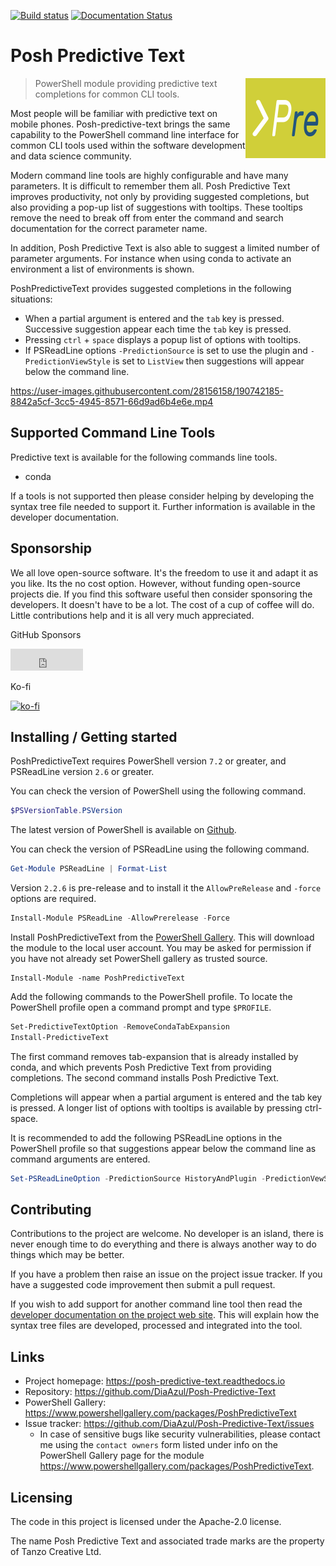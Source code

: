 [![Build status](https://ci.appveyor.com/api/projects/status/ei77wk9mkauty0j2/branch/main?svg=true)](https://ci.appveyor.com/project/DiaAzul/posh-predictive-text/branch/main)
[![Documentation Status](https://readthedocs.org/projects/posh-predictive-text/badge/?version=latest)](https://posh-predictive-text.readthedocs.io/en/latest/?badge=latest)

# Posh Predictive Text

<img src="./Assets/PoshPredictiveText%20Plain.png"
     alt="Powershell predictive text logo"
     width=128
     align="right"/>

> PowerShell module providing predictive text completions for common CLI tools.

Most people will be familiar with predictive text on mobile phones.
Posh-predictive-text brings the same capability to the PowerShell command line
interface for common CLI tools used within the software development and data
science community.

Modern command line tools are highly configurable and have many parameters. It
is difficult to remember them all. Posh Predictive Text improves productivity,
not only by providing suggested completions, but also providing a pop-up list
of suggestions with tooltips. These tooltips remove the need to break off from
enter the command and search documentation for the correct parameter name.

In addition, Posh Predictive Text is also able to suggest a limited number of
parameter arguments. For instance when using conda to activate an environment
a list of environments is shown.

PoshPredictiveText provides suggested completions in the following situations:

- When a partial argument is entered and the `tab` key is pressed. Successive suggestion 
appear each time the `tab` key is pressed.
- Pressing `ctrl` + `space` displays a popup list of options with tooltips.
- If PSReadLine options `-PredictionSource` is set to use the plugin and `-PredictionViewStyle`
is set to `ListView` then suggestions will appear below the command line.

<https://user-images.githubusercontent.com/28156158/190742185-8842a5cf-3cc5-4945-8571-66d9ad6b4e6e.mp4>

## Supported Command Line Tools

Predictive text is available for the following commands line tools.

- conda

If a tools is not supported then please consider helping by developing the syntax tree file
needed to support it. Further information is available in the developer documentation.

## Sponsorship

We all love open-source software. It's the freedom to use it and adapt it as you like. Its the no
cost option. However, without funding open-source projects die. If you find this software useful
then consider sponsoring the developers. It doesn't have to be a lot. The cost of a cup of coffee
will do. Little contributions help and it is all very much appreciated.

GitHub Sponsors

<iframe src="https://github.com/sponsors/DiaAzul/button" title="Sponsor DiaAzul" height="35" width="116" style="border: 0;">
</iframe>

Ko-fi

[![ko-fi](https://ko-fi.com/img/githubbutton_sm.svg)](https://ko-fi.com/R5R0EC7N8)

## Installing / Getting started

PoshPredictiveText requires PowerShell version `7.2` or greater, and PSReadLine version `2.6` or
greater.

You can check the version of PowerShell using the following command.

```powershell
$PSVersionTable.PSVersion
```

The latest version of PowerShell is available on [Github](https://github.com/PowerShell/PowerShell).

You can check the version of PSReadLine using the following command.

```powershell
Get-Module PSReadLine | Format-List
```

Version `2.2.6` is pre-release and to install it the `AllowPreRelease` and `-force` options are required.

```powershell
Install-Module PSReadLine -AllowPrerelease -Force
```

Install PoshPredictiveText from the [PowerShell Gallery](https://www.powershellgallery.com/packages/PoshPredictiveText).
This will download the module to the local user account. You may be asked for permission
if you have not already set PowerShell gallery as trusted source.

```shell
Install-Module -name PoshPredictiveText
```

Add the following commands to the PowerShell profile. To locate the PowerShell profile open
a command prompt and type `$PROFILE`.

```powershell
Set-PredictiveTextOption -RemoveCondaTabExpansion
Install-PredictiveText
```

The first command removes tab-expansion that is already installed by conda, and which prevents
Posh Predictive Text from providing completions. The second command installs Posh Predictive
Text.

Completions will appear when a partial argument is entered and the tab key is pressed. A longer
list of options with tooltips is available by pressing ctrl-space.

It is recommended to add the following PSReadLine options in the PowerShell profile so that
suggestions appear below the command line as command arguments are entered.

```powershell
Set-PSReadLineOption -PredictionSource HistoryAndPlugin -PredictionVewStyle ListView
```

## Contributing

Contributions to the project are welcome. No developer is an island, there is never enough time
to do everything and there is always another way to do things which may be better.

If you have a problem then raise an issue on the project issue tracker. If you have a suggested
code improvement then submit a pull request.

If you wish to add support for another command line tool then read the [developer documentation
on the project web site](https://posh-predictive-text.readthedocs.io/en/latest/pages/development.html).
This will explain how the syntax tree files are developed, processed and integrated into the tool.

## Links

- Project homepage: <https://posh-predictive-text.readthedocs.io>
- Repository: <https://github.com/DiaAzul/Posh-Predictive-Text>
- PowerShell Gallery: <https://www.powershellgallery.com/packages/PoshPredictiveText>
- Issue tracker: <https://github.com/DiaAzul/Posh-Predictive-Text/issues>
  - In case of sensitive bugs like security vulnerabilities, please contact
    me using the `contact owners` form listed under info on the PowerShell Gallery page
    for the module <https://www.powershellgallery.com/packages/PoshPredictiveText>.

## Licensing

The code in this project is licensed under the Apache-2.0 license.

The name Posh Predictive Text and associated trade marks are the property of Tanzo Creative Ltd.
